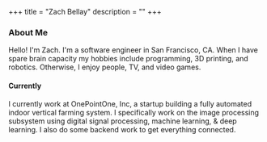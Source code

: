 +++
title = "Zach Bellay"
description = ""
+++


### About Me 
Hello! I'm Zach. I'm a software engineer in San Francisco, CA. When I have spare brain capacity my hobbies include programming, 3D printing, and robotics. Otherwise, I enjoy people, TV, and video games.



#### Currently 
I currently work at OnePointOne, Inc, a startup building a fully automated indoor vertical farming system. I specifically work on the image processing subsystem using digital signal processing, machine learning, & deep learning. I also do some backend work to get everything connected.